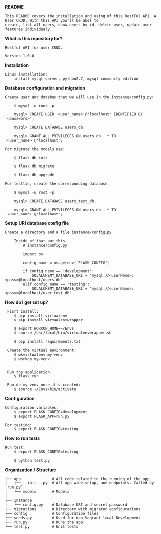 **README**

    This README covers the installation and using of this RestFul API. A User CRUD. With this API you'll be abel to 
    create, list all users, show users by id, delete user, update user features individualy.

**What is this repository for?**
    
    Restful API for user CRUD.
    
    Version 1.0.0

**Installation**

    Linux installation:
        install mysql-server, python2.7, mysql-community edition
        

**Database configuration and migration**
    
    Create user and databes that we will use in the instance/config.py:
    
        $ mysql -u root -p
        
        mysql> CREATE USER '<user_name>'@'localhost' IDENTIFIED BY '<password>';
        
        mysql> CREATE DATABASE users_db;
        
        mysql> GRANT ALL PRIVILEGES ON users_db . * TO '<user_name>'@'localhost';
        
    For migrate the models use:
        
        $ flask db init
        
        $ flask db migrate
        
        $ flask db upgrade
    
    For testtin, create the corresponding database:
    
        $ mysql -u root -p
        
        mysql> CREATE DATABASE users_test_db;
        
        mysql> GRANT ALL PRIVILEGES ON users_db . * TO '<user_name>'@'localhost';
    
**Setup URI database config file**

    Create a directory and a file instance/config.py
        
        Inside of that put this:
            # instance/config.py

            import os

            config_name = os.getenv('FLASK_CONFIG')

            if config_name == 'development':
                SQLALCHEMY_DATABASE_URI = 'mysql://<userName>:<pass>@localhost/users_db'
            elif config_name == 'testing':
                SQLALCHEMY_DATABASE_URI = 'mysql://<userName>:<pass>@localhost/user_test_db'
        
**How do I get set up?**
     
     Fisrt install:
        $ pip install virtualenv
        $ pip install virtualenvwrapper
        
        $ export WORKON_HOME=~/Envs
        $ source /usr/local/bin/virtualenvwrapper.sh
        
        $ pip install requirements.txt
     
     Create the virtual environment:
        $ mkvirtualenv my-venv
        $ workon my-venv

        
     Run the application
        $ flask run

     Run de my-venv once it's created:
        $ source ~/Envs/bin/activate
        
**Configuration**

    Configuration variables:
        $ export FLASK_CONFIG=development
        $ export FLASK_APP=run.py
        
    For testing:
        $ export FLASK_CONFIG=testing

**How to run tests**
    
    Run test:
        $ export FLASK_CONFIG=testing
        
        $ python test.py

**Organization / Structure**

    ├── app              # All code related to the running of the app
    │   ├── __init__.py  # All app-wide setup, and endpoints. Called by `run.py`
    │   └── models       # Models
    │
    ├── instance
    │   └── config.py    # Database URI and secret password
    ├── migrations       # Directory with migraton configurations
    ├── config           # Configuration files
    ├── seeds.py         # Used for non-Vagrant local Development
    ├── run.py           # Runs the app!
    └── test.py          # Unit tests


